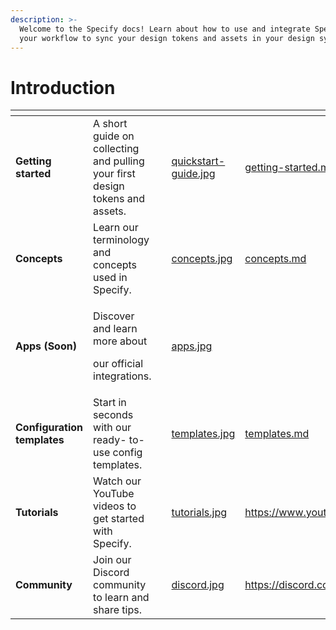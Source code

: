 ```yaml
---
description: >-
  Welcome to the Specify docs! Learn about how to use and integrate Specify in
  your workflow to sync your design tokens and assets in your design system.
---
```


# Introduction

<table data-view="cards"><thead><tr><th></th><th></th><th data-hidden></th><th data-hidden data-card-cover data-type="files"></th><th data-hidden data-card-target data-type="content-ref"></th></tr></thead><tbody><tr><td><strong>Getting started</strong></td><td>A short guide on collecting and pulling your first design tokens and assets.</td><td></td><td><a href="front/documentation/.gitbook/assets/quickstart-guide.jpg">quickstart-guide.jpg</a></td><td><a href="getting-started/getting-started/getting-started.md">getting-started.md</a></td></tr><tr><td><strong>Concepts</strong></td><td>Learn our terminology and concepts used in Specify.</td><td></td><td><a href="front/documentation/.gitbook/assets/concepts.jpg">concepts.jpg</a></td><td><a href="getting-started/getting-started/concepts.md">concepts.md</a></td></tr><tr><td><strong>Apps (Soon)</strong></td><td><p>Discover and learn more about</p><p>our official integrations.</p></td><td></td><td><a href="front/documentation/.gitbook/assets/apps.jpg">apps.jpg</a></td><td></td></tr><tr><td><strong>Configuration templates</strong></td><td>Start in seconds with our ready- to-use config templates.</td><td></td><td><a href="front/documentation/.gitbook/assets/templates.jpg">templates.jpg</a></td><td><a href="getting-started/usage/templates.md">templates.md</a></td></tr><tr><td><strong>Tutorials</strong></td><td>Watch our YouTube videos to get started with Specify.</td><td></td><td><a href="front/documentation/.gitbook/assets/tutorials.jpg">tutorials.jpg</a></td><td><a href="https://www.youtube.com/@specify7350">https://www.youtube.com/@specify7350</a></td></tr><tr><td><strong>Community</strong></td><td>Join our Discord community to learn and share tips.</td><td></td><td><a href="front/documentation/.gitbook/assets/discord.jpg">discord.jpg</a></td><td><a href="https://discord.com/invite/vMkDk4CbG4">https://discord.com/invite/vMkDk4CbG4</a></td></tr></tbody></table>

